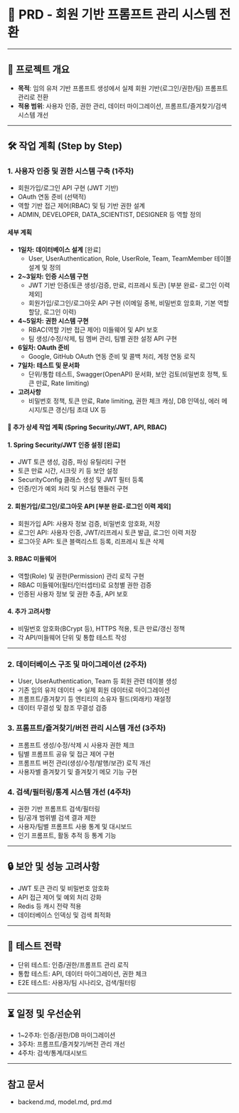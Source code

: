 # 🧩 PRD - 회원 기반 프롬프트 관리 시스템 전환

---

## 📌 프로젝트 개요

- **목적**: 임의 유저 기반 프롬프트 생성에서 실제 회원 기반(로그인/권한/팀) 프롬프트 관리로 전환
- **적용 범위**: 사용자 인증, 권한 관리, 데이터 마이그레이션, 프롬프트/즐겨찾기/검색 시스템 개선

---

## 🛠️ 작업 계획 (Step by Step)

### 1. 사용자 인증 및 권한 시스템 구축 (1주차)
- 회원가입/로그인 API 구현 (JWT 기반)
- OAuth 연동 준비 (선택적)
- 역할 기반 접근 제어(RBAC) 및 팀 기반 권한 설계
- ADMIN, DEVELOPER, DATA_SCIENTIST, DESIGNER 등 역할 정의

#### 세부 계획
- **1일차: 데이터베이스 설계** [완료]
  - User, UserAuthentication, Role, UserRole, Team, TeamMember 테이블 설계 및 정의
- **2~3일차: 인증 시스템 구현** 
  - JWT 기반 인증(토큰 생성/검증, 만료, 리프레시 토큰) [부분 완료- 로그인 이력 제외]
  - 회원가입/로그인/로그아웃 API 구현 (이메일 중복, 비밀번호 암호화, 기본 역할 할당, 로그인 이력)
- **4~5일차: 권한 시스템 구현**
  - RBAC(역할 기반 접근 제어) 미들웨어 및 API 보호
  - 팀 생성/수정/삭제, 팀 멤버 관리, 팀별 권한 설정 API 구현
- **6일차: OAuth 준비**
  - Google, GitHub OAuth 연동 준비 및 콜백 처리, 계정 연동 로직
- **7일차: 테스트 및 문서화**
  - 단위/통합 테스트, Swagger(OpenAPI) 문서화, 보안 검토(비밀번호 정책, 토큰 만료, Rate limiting)
- **고려사항**
  - 비밀번호 정책, 토큰 만료, Rate limiting, 권한 체크 캐싱, DB 인덱싱, 에러 메시지/토큰 갱신/팀 초대 UX 등


#### 🔄 추가 상세 작업 계획 (Spring Security/JWT, API, RBAC)

#### 1. Spring Security/JWT 인증 설정 [완료]
- JWT 토큰 생성, 검증, 파싱 유틸리티 구현
- 토큰 만료 시간, 시크릿 키 등 보안 설정
- SecurityConfig 클래스 생성 및 JWT 필터 등록
- 인증/인가 예외 처리 및 커스텀 핸들러 구현

#### 2. 회원가입/로그인/로그아웃 API [부분 완료-로그인 이력 제외]
- 회원가입 API: 사용자 정보 검증, 비밀번호 암호화, 저장
- 로그인 API: 사용자 인증, JWT/리프레시 토큰 발급, 로그인 이력 저장
- 로그아웃 API: 토큰 블랙리스트 등록, 리프레시 토큰 삭제

#### 3. RBAC 미들웨어
- 역할(Role) 및 권한(Permission) 관리 로직 구현
- RBAC 미들웨어(필터/인터셉터)로 요청별 권한 검증
- 인증된 사용자 정보 및 권한 추출, API 보호

#### 4. 추가 고려사항
- 비밀번호 암호화(BCrypt 등), HTTPS 적용, 토큰 만료/갱신 정책
- 각 API/미들웨어 단위 및 통합 테스트 작성

---

### 2. 데이터베이스 구조 및 마이그레이션 (2주차)
- User, UserAuthentication, Team 등 회원 관련 테이블 생성
- 기존 임의 유저 데이터 → 실제 회원 데이터로 마이그레이션
- 프롬프트/즐겨찾기 등 엔티티의 소유자 필드(외래키) 재설정
- 데이터 무결성 및 참조 무결성 검증

### 3. 프롬프트/즐겨찾기/버전 관리 시스템 개선 (3주차)
- 프롬프트 생성/수정/삭제 시 사용자 권한 체크
- 팀별 프롬프트 공유 및 접근 제어 구현
- 프롬프트 버전 관리(생성/수정/발행/보관) 로직 개선
- 사용자별 즐겨찾기 및 즐겨찾기 메모 기능 구현

### 4. 검색/필터링/통계 시스템 개선 (4주차)
- 권한 기반 프롬프트 검색/필터링
- 팀/공개 범위별 검색 결과 제한
- 사용자/팀별 프롬프트 사용 통계 및 대시보드
- 인기 프롬프트, 활동 추적 등 통계 기능

---

## 🔒 보안 및 성능 고려사항
- JWT 토큰 관리 및 비밀번호 암호화
- API 접근 제어 및 예외 처리 강화
- Redis 등 캐시 전략 적용
- 데이터베이스 인덱싱 및 검색 최적화

---

## 🧪 테스트 전략
- 단위 테스트: 인증/권한/프롬프트 관리 로직
- 통합 테스트: API, 데이터 마이그레이션, 권한 체크
- E2E 테스트: 사용자/팀 시나리오, 검색/필터링

---

## ⏳ 일정 및 우선순위
- 1~2주차: 인증/권한/DB 마이그레이션
- 3주차: 프롬프트/즐겨찾기/버전 관리 개선
- 4주차: 검색/통계/대시보드

---

## 참고 문서
- backend.md, model.md, prd.md
